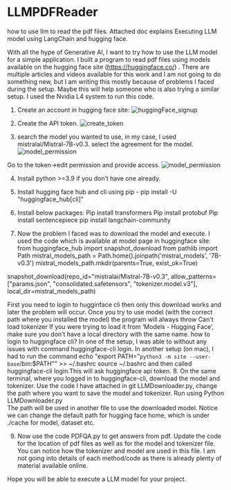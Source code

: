 # LLMPDFReader
how to use llm to read the pdf files. Attached doc explains Executing LLM model using LangChain and hugging face.




With all the hype of Generative AI, I want to try how to use the LLM model for a simple application. I built a program to read pdf files using models available on the hugging face site (https://huggingface.co/) . There are multiple articles and videos available for this work and I am not going to do something new, but I am writing this mostly because of problems I faced during the setup. Maybe this will help someone who is also trying a similar setup.
 I used the Nvidia L4 system to run this code.

1.	Create an account in hugging face site:
 ![huggingFace_signup](https://github.com/user-attachments/assets/1cde3544-e452-46a6-b44c-941027a5357e)



2.	Create the API token.
 ![create_token](https://github.com/user-attachments/assets/17dd2d99-38c9-4a15-8119-805dc218b8d7)


3.	search the model you wanted to use, in my case, I used mistralai/Mistral-7B-v0.3. select the agreement for the model.
 ![model_permission](https://github.com/user-attachments/assets/7e3c3c22-52c2-4b77-850e-d3b3d1204f0b)


Go to the token→edit permission  and provide access.
 ![model_permission](https://github.com/user-attachments/assets/5417bbd0-23d3-447c-8af0-3e149cb128b7)


4.	Install python >=3.9 if you don’t have one already. 
5.	Install hugging face hub and cli using pip - pip install -U "huggingface_hub[cli]"
6.	Install below packages:
Pip install transformers
Pip install protobuf
Pip install sentencepiece
pip install langchain-community

7.	Now the problem I faced was to download the model and execute. I used the code which is available at model page in huggingface site:
from huggingface_hub import snapshot_download
from pathlib import Path
mistral_models_path = Path.home().joinpath('mistral_models', '7B-v0.3')
mistral_models_path.mkdir(parents=True, exist_ok=True)

snapshot_download(repo_id="mistralai/Mistral-7B-v0.3", allow_patterns=["params.json", "consolidated.safetensors", "tokenizer.model.v3"], local_dir=mistral_models_path)

First you need to login to hugginface cli then only this download works and later the problem will occur. Once you try to use model (with the correct path where you installed the model) the program  will always throw Can't load tokenizer If you were trying to load it from ‘Models - Hugging Face’, make sure you don’t have a local directory with the same name.
how to login to huggingface cli? In one of the setup, I was able to without any issues with command huggingface-cli login. In another setup (on mac), I had to run the command echo "export PATH=\"`python3 -m site --user-base`/bin:\$PATH\"" >> ~/.bashrc
source ~/.bashrc
and then called  huggingface-cli login.This will ask huggingface api token.
8.	On the same terminal, where you logged in to  huggingface-cli,  download the model and tokenizer. Use the code I have attached in git LLMDownloader.py, change the path where you want to save the model and tokenizer. Run using 
Python LLMDownloader.py  
The path will be used in another file to use the downloaded model. Notice we can change the default path for hugging face home, which is under ./cache for model, dataset etc.

9.	Now use the code PDFQA.py to get answers from pdf.  Update the code for the location of pdf files as well as for the model and tokenizer file. You can notice how the tokenizer and model are used in this file. I am not going into details of each method/code as there is already plenty of material available online. 


Hope you will be able to execute a LLM model for your project.



	



 

